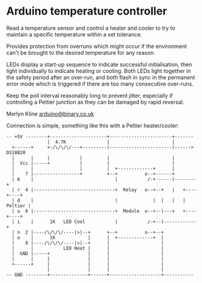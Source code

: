 # Arduino temperature controller

Read a temperature sensor and control a heater and cooler to try to maintain
a specific temperature within a set tolerance.

Provides protection from overruns which might occur if the environment can't
be brought to the desired temperature for any reason.

LEDs display a start-up sequence to indicate successful initialisation, then
light individually to indicate heating or cooling. Both LEDs light together in
the safety period after an over-run, and both flash in sync in the permanent error
mode which is triggered if there are too many consecutive over-runs.

Keep the poll interval reasonably long to prevent jitter, especially if controlling
a Peltier junction as they can be damaged by rapid reversal.

Merlyn Kline arduino@binary.co.uk

Connection is simple, something like this with a Peltier heater/cooler:

```plaintext
-- +5V --------+---------------------+-----------------------+-------
               |  4.7K               |                       |
  +------+     +-/\/\/\/---+---------)-----------------------)------> DS18B20
  |      |     |           |         |                       |
  |  Vcc |-----+           |         |                       |
  |      |                 |         |  +-------------+      |
  |    7 |-----------------+         +--+          o--+------+
  | A    |                              |           /-+------)--------+
  | r  4 |------------------------------+  Relay   o--+--+   |   +----+----+
  | d    |                              |             |  |   |   | Peltier |
  | u  6 |------------------------------+  Module  o--+--)---+   +----+----+
  | i    |      1K   LED Cool           |           /-+--)------------+
  | n  2 |----/\/\/\/----|>|--+      +--+          o--+--+
  | o    |      1K            |      |  +-------------+  |
  |    8 |----/\/\/\/----|>|--+      |                   |
  |      |           LED Heat |      |                   |
  |  GND |-----+              |      |                   |
  |      |     |              |      |                   |
  +------+     |              |      |                   |
               |              |      |                   |
-- GND --------+--------------+------+-------------------+-----------
```
